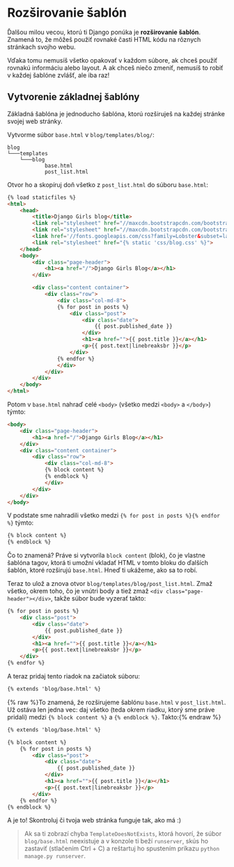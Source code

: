 # Rozširovanie šablón

Ďalšou milou vecou, ktorú ti Django ponúka je **rozširovanie šablón**. Znamená to, že môžeš použiť rovnaké časti HTML kódu na rôznych stránkach svojho webu.

Vďaka tomu nemusíš všetko opakovať v každom súbore, ak chceš použiť rovnakú informáciu alebo layout. A ak chceš niečo zmeniť, nemusíš to robiť v každej šablóne zvlášť, ale iba raz!

## Vytvorenie základnej šablóny

Základná šablóna je jednoducho šablóna, ktorú rozširuješ na každej stránke svojej web stránky.

Vytvorme súbor `base.html` v `blog/templates/blog/`:

```
blog
└───templates
    └───blog
            base.html
            post_list.html
```

Otvor ho a skopíruj doň všetko z `post_list.html` do súboru `base.html`:

```html
{% load staticfiles %}
<html>
    <head>
        <title>Django Girls blog</title>
        <link rel="stylesheet" href="//maxcdn.bootstrapcdn.com/bootstrap/3.2.0/css/bootstrap.min.css">
        <link rel="stylesheet" href="//maxcdn.bootstrapcdn.com/bootstrap/3.2.0/css/bootstrap-theme.min.css">
        <link href='//fonts.googleapis.com/css?family=Lobster&subset=latin,latin-ext' rel='stylesheet' type='text/css'>
        <link rel="stylesheet" href="{% static 'css/blog.css' %}">
    </head>
    <body>
        <div class="page-header">
            <h1><a href="/">Django Girls Blog</a></h1>
        </div>

        <div class="content container">
            <div class="row">
                <div class="col-md-8">
                {% for post in posts %}
                    <div class="post">
                        <div class="date">
                            {{ post.published_date }}
                        </div>
                        <h1><a href="">{{ post.title }}</a></h1>
                        <p>{{ post.text|linebreaksbr }}</p>
                    </div>
                {% endfor %}
                </div>
            </div>
        </div>
    </body>
</html>
```

Potom v `base.html` nahraď celé `<body>` (všetko medzi `<body>` a `</body>`) týmto:

```html
<body>
    <div class="page-header">
        <h1><a href="/">Django Girls Blog</a></h1>
    </div>
    <div class="content container">
        <div class="row">
            <div class="col-md-8">
            {% block content %}
            {% endblock %}
            </div>
        </div>
    </div>
</body>
```

V podstate sme nahradili všetko medzi `{% for post in posts %}{% endfor %}` týmto:

```html
{% block content %}
{% endblock %}
```

Čo to znamená? Práve si vytvorila `block content` (blok), čo je vlastne šablóna tagov, ktorá ti umožní vkladať HTML v tomto bloku do ďalších šablón, ktoré rozširujú `base.html`. Hneď ti ukážeme, ako sa to robí.

Teraz to ulož a znova otvor `blog/templates/blog/post_list.html`. Zmaž všetko, okrem toho, čo je vnútri body a tiež zmaž `<div class="page-header"></div>`, takže súbor bude vyzerať takto:

```html
{% for post in posts %}
    <div class="post">
        <div class="date">
            {{ post.published_date }}
        </div>
        <h1><a href="">{{ post.title }}</a></h1>
        <p>{{ post.text|linebreaksbr }}</p>
    </div>
{% endfor %}
```

A teraz pridaj tento riadok na začiatok súboru:

```html
{% extends 'blog/base.html' %}
```

{% raw %}To znamená, že rozširujeme šablónu `base.html` v `post_list.html`. Už ostáva len jedna vec: daj všetko (teda okrem riadku, ktorý sme práve pridali) medzi `{% block content %}` a `{% endblock %}`. Takto:{% endraw %}

```html
{% extends 'blog/base.html' %}

{% block content %}
    {% for post in posts %}
        <div class="post">
            <div class="date">
                {{ post.published_date }}
            </div>
            <h1><a href="">{{ post.title }}</a></h1>
            <p>{{ post.text|linebreaksbr }}</p>
        </div>
    {% endfor %}
{% endblock %}
```

A je to! Skontroluj či tvoja web stránka funguje tak, ako má :)

> Ak sa ti zobrazí chyba `TemplateDoesNotExists`, ktorá hovorí, že súbor `blog/base.html` neexistuje a v konzole ti beží `runserver`, skús ho zastaviť (stlačením Ctrl + C) a reštartuj ho spustením príkazu `python manage.py runserver`.
